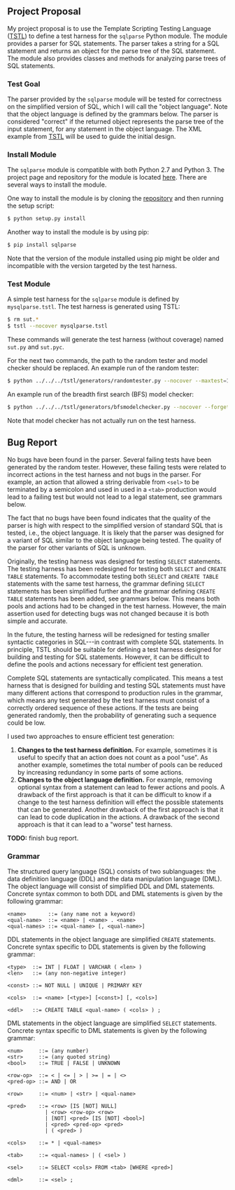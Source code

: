 ## Project Proposal

My project proposal is to use the Template Scripting Testing Language
([TSTL][tstl]) to define a test harness for the `sqlparse` Python module. The
module provides a parser for SQL statements. The parser takes a string for a SQL
statement and returns an object for the parse tree of the SQL statement. The
module also provides classes and methods for analyzing parse trees of SQL
statements.

### Test Goal

The parser provided by the `sqlparse` module will be tested for correctness on
the simplified version of SQL, which I will call the "object language". Note
that the object language is defined by the grammars below. The parser is
considered "correct" if the returned object represents the parse tree of the
input statement, for any statement in the object language. The XML example from
[TSTL][tstl] will be used to guide the initial design.

### Install Module

The `sqlparse` module is compatible with both Python 2.7 and Python 3. The
project page and repository for the module is located [here][sqlparse]. There
are several ways to install the module.

One way to install the module is by cloning the [repository][sqlparse] and then
running the setup script:

```bash
$ python setup.py install
```

Another way to install the module is by using pip:

```bash
$ pip install sqlparse
```

Note that the version of the module installed using pip might be older and
incompatible with the version targeted by the test harness.

### Test Module

A simple test harness for the `sqlparse` module is defined by `mysqlparse.tstl`.
The test harness is generated using TSTL:

```bash
$ rm sut.*
$ tstl --nocover mysqlparse.tstl
```

These commands will generate the test harness (without coverage) named `sut.py`
and `sut.pyc`.

For the next two commands, the path to the random tester and model checker
should be replaced. An example run of the random tester:

```bash
$ python ../../../tstl/generators/randomtester.py --nocover --maxtest=100 --depth=50
```

An example run of the breadth first search (BFS) model checker:

```bash
$ python ../../../tstl/generators/bfsmodelchecker.py --nocover --forget=0.5 --depth=50
```

Note that model checker has not actually run on the test harness.

## Bug Report

No bugs have been found in the parser. Several failing tests have been generated
by the random tester. However, these failing tests were related to incorrect
actions in the test harness and not bugs in the parser. For example, an action
that allowed a string derivable from `<sel>` to be terminated by a semicolon and
used in used in a `<tab>` production would lead to a failing test but would not
lead to a legal statement, see grammars below.

The fact that no bugs have been found indicates that the quality of the parser
is high with respect to the simplified version of standard SQL that is tested,
i.e., the object language. It is likely that the parser was designed for a
variant of SQL similar to the object language being tested. The quality of the
parser for other variants of SQL is unknown. 

Originally, the testing harness was designed for testing `SELECT` statements.
The testing harness has been redesigned for testing both `SELECT` and
`CREATE TABLE` statements. To accommodate testing both `SELECT` and
`CREATE TABLE` statements with the same test harness, the grammar defining
`SELECT` statements has been simplified further and the grammar defining
`CREATE TABLE` statements has been added, see grammars below. This means both
pools and actions had to be changed in the test harness. However, the main
assertion used for detecting bugs was not changed because it is both simple and
accurate.

In the future, the testing harness will be redesigned for testing smaller
syntactic categories in SQL---in contrast with complete SQL statements. In
principle, TSTL should be suitable for defining a test harness designed for
building and testing for SQL statements. However, it can be difficult to define
the pools and actions necessary for efficient test generation.

Complete SQL statements are syntactically complicated. This means a test harness
that is designed for building and testing SQL statements must have many
different actions that correspond to production rules in the grammar, which
means any test generated by the test harness must consist of a correctly ordered
sequence of these actions. If the tests are being generated randomly, then the
probability of generating such a sequence could be low.

I used two approaches to ensure efficient test generation:
1. **Changes to the test harness definition.** For example, sometimes it is
   useful to specify that an action does not count as a pool "use". As another
   example, sometimes the total number of pools can be reduced by increasing
   redundancy in some parts of some actions.
2. **Changes to the object language definition.** For example, removing optional
   syntax from a statement can lead to fewer actions and pools.
A drawback of the first approach is that it can be difficult to know if a change
to the test harness definition will effect the possible statements that can be
generated. Another drawback of the first approach is that it can lead to code
duplication in the actions. A drawback of the second approach is that it can
lead to a "worse" test harness.

**TODO:** finish bug report.

### Grammar

The structured query language (SQL) consists of two sublanguages: the data
definition language (DDL) and the data manipulation language (DML). The object
language will consist of simplified DDL and DML statements. Concrete syntax
common to both DDL and DML statements is given by the following grammar:

```
<name>       ::= (any name not a keyword)
<qual-name>  ::= <name> | <name> . <name>
<qual-names> ::= <qual-name> [, <qual-name>]
```

DDL statements in the object language are simplified `CREATE` statements.
Concrete syntax specific to DDL statements is given by the following grammar:

```
<type>  ::= INT | FLOAT | VARCHAR ( <len> )
<len>   ::= (any non-negative integer)

<const> ::= NOT NULL | UNIQUE | PRIMARY KEY

<cols>  ::= <name> [<type>] [<const>] [, <cols>]

<ddl>   ::= CREATE TABLE <qual-name> ( <cols> ) ;
```

DML statements in the object language are simplified `SELECT` statements.
Concrete syntax specific to DML statements is given by the following grammar:

```
<num>     ::= (any number)
<str>     ::= (any quoted string)
<bool>    ::= TRUE | FALSE | UNKNOWN

<row-op>  ::= < | <= | > | >= | = | <>
<pred-op> ::= AND | OR

<row>     ::= <num> | <str> | <qual-name>

<pred>    ::= <row> [IS [NOT] NULL]
            | <row> <row-op> <row>
            | [NOT] <pred> [IS [NOT] <bool>]
            | <pred> <pred-op> <pred>
            | ( <pred> )

<cols>    ::= * | <qual-names>

<tab>     ::= <qual-names> | ( <sel> )

<sel>     ::= SELECT <cols> FROM <tab> [WHERE <pred>]

<dml>     ::= <sel> ;
```

[tstl]: https://github.com/agroce/tstl
[sqlparse]: https://github.com/andialbrecht/sqlparse
